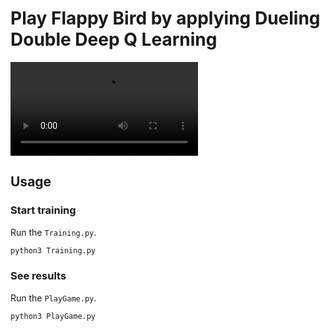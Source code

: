 # Play Flappy Bird by applying Dueling Double Deep Q Learning 

![](./media/game_window_plots.mp4)


## Usage

### Start training

Run the `Training.py`.

```bash
python3 Training.py
```

### See results 

Run the `PlayGame.py`.

```bash
python3 PlayGame.py
```
